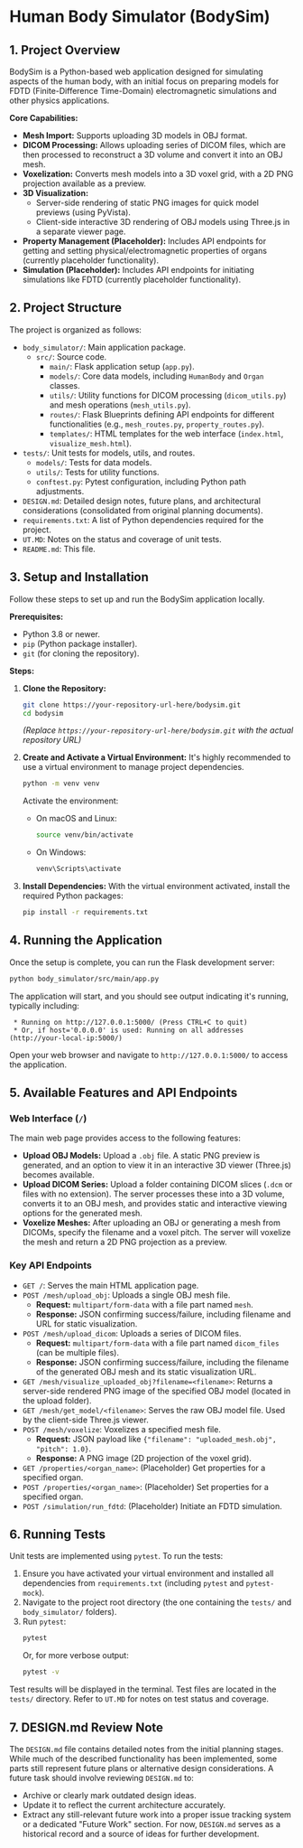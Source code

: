 # Human Body Simulator (BodySim)

## 1. Project Overview

BodySim is a Python-based web application designed for simulating aspects of the human body, with an initial focus on preparing models for FDTD (Finite-Difference Time-Domain) electromagnetic simulations and other physics applications.

**Core Capabilities:**

*   **Mesh Import:** Supports uploading 3D models in OBJ format.
*   **DICOM Processing:** Allows uploading series of DICOM files, which are then processed to reconstruct a 3D volume and convert it into an OBJ mesh.
*   **Voxelization:** Converts mesh models into a 3D voxel grid, with a 2D PNG projection available as a preview.
*   **3D Visualization:**
    *   Server-side rendering of static PNG images for quick model previews (using PyVista).
    *   Client-side interactive 3D rendering of OBJ models using Three.js in a separate viewer page.
*   **Property Management (Placeholder):** Includes API endpoints for getting and setting physical/electromagnetic properties of organs (currently placeholder functionality).
*   **Simulation (Placeholder):** Includes API endpoints for initiating simulations like FDTD (currently placeholder functionality).

## 2. Project Structure

The project is organized as follows:

*   `body_simulator/`: Main application package.
    *   `src/`: Source code.
        *   `main/`: Flask application setup (`app.py`).
        *   `models/`: Core data models, including `HumanBody` and `Organ` classes.
        *   `utils/`: Utility functions for DICOM processing (`dicom_utils.py`) and mesh operations (`mesh_utils.py`).
        *   `routes/`: Flask Blueprints defining API endpoints for different functionalities (e.g., `mesh_routes.py`, `property_routes.py`).
        *   `templates/`: HTML templates for the web interface (`index.html`, `visualize_mesh.html`).
*   `tests/`: Unit tests for models, utils, and routes.
    *   `models/`: Tests for data models.
    *   `utils/`: Tests for utility functions.
    *   `conftest.py`: Pytest configuration, including Python path adjustments.
*   `DESIGN.md`: Detailed design notes, future plans, and architectural considerations (consolidated from original planning documents).
*   `requirements.txt`: A list of Python dependencies required for the project.
*   `UT.MD`: Notes on the status and coverage of unit tests.
*   `README.md`: This file.

## 3. Setup and Installation

Follow these steps to set up and run the BodySim application locally.

**Prerequisites:**

*   Python 3.8 or newer.
*   `pip` (Python package installer).
*   `git` (for cloning the repository).

**Steps:**

1.  **Clone the Repository:**
    ```bash
    git clone https://your-repository-url-here/bodysim.git
    cd bodysim
    ```
    *(Replace `https://your-repository-url-here/bodysim.git` with the actual repository URL)*

2.  **Create and Activate a Virtual Environment:**
    It's highly recommended to use a virtual environment to manage project dependencies.
    ```bash
    python -m venv venv
    ```
    Activate the environment:
    *   On macOS and Linux:
        ```bash
        source venv/bin/activate
        ```
    *   On Windows:
        ```bash
        venv\Scripts\activate
        ```

3.  **Install Dependencies:**
    With the virtual environment activated, install the required Python packages:
    ```bash
    pip install -r requirements.txt
    ```

## 4. Running the Application

Once the setup is complete, you can run the Flask development server:

```bash
python body_simulator/src/main/app.py
```

The application will start, and you should see output indicating it's running, typically including:
```
 * Running on http://127.0.0.1:5000/ (Press CTRL+C to quit)
 * Or, if host='0.0.0.0' is used: Running on all addresses (http://your-local-ip:5000/)
```
Open your web browser and navigate to `http://127.0.0.1:5000/` to access the application.

## 5. Available Features and API Endpoints

### Web Interface (`/`)

The main web page provides access to the following features:

*   **Upload OBJ Models:** Upload a `.obj` file. A static PNG preview is generated, and an option to view it in an interactive 3D viewer (Three.js) becomes available.
*   **Upload DICOM Series:** Upload a folder containing DICOM slices (`.dcm` or files with no extension). The server processes these into a 3D volume, converts it to an OBJ mesh, and provides static and interactive viewing options for the generated mesh.
*   **Voxelize Meshes:** After uploading an OBJ or generating a mesh from DICOMs, specify the filename and a voxel pitch. The server will voxelize the mesh and return a 2D PNG projection as a preview.

### Key API Endpoints

*   `GET /`: Serves the main HTML application page.
*   `POST /mesh/upload_obj`: Uploads a single OBJ mesh file.
    *   **Request:** `multipart/form-data` with a file part named `mesh`.
    *   **Response:** JSON confirming success/failure, including filename and URL for static visualization.
*   `POST /mesh/upload_dicom`: Uploads a series of DICOM files.
    *   **Request:** `multipart/form-data` with a file part named `dicom_files` (can be multiple files).
    *   **Response:** JSON confirming success/failure, including the filename of the generated OBJ mesh and its static visualization URL.
*   `GET /mesh/visualize_uploaded_obj?filename=<filename>`: Returns a server-side rendered PNG image of the specified OBJ model (located in the upload folder).
*   `GET /mesh/get_model/<filename>`: Serves the raw OBJ model file. Used by the client-side Three.js viewer.
*   `POST /mesh/voxelize`: Voxelizes a specified mesh file.
    *   **Request:** JSON payload like `{"filename": "uploaded_mesh.obj", "pitch": 1.0}`.
    *   **Response:** A PNG image (2D projection of the voxel grid).
*   `GET /properties/<organ_name>`: (Placeholder) Get properties for a specified organ.
*   `POST /properties/<organ_name>`: (Placeholder) Set properties for a specified organ.
*   `POST /simulation/run_fdtd`: (Placeholder) Initiate an FDTD simulation.

## 6. Running Tests

Unit tests are implemented using `pytest`. To run the tests:

1.  Ensure you have activated your virtual environment and installed all dependencies from `requirements.txt` (including `pytest` and `pytest-mock`).
2.  Navigate to the project root directory (the one containing the `tests/` and `body_simulator/` folders).
3.  Run `pytest`:
    ```bash
    pytest
    ```
    Or, for more verbose output:
    ```bash
    pytest -v
    ```
Test results will be displayed in the terminal. Test files are located in the `tests/` directory. Refer to `UT.MD` for notes on test status and coverage.

## 7. DESIGN.md Review Note

The `DESIGN.md` file contains detailed notes from the initial planning stages. While much of the described functionality has been implemented, some parts still represent future plans or alternative design considerations. A future task should involve reviewing `DESIGN.md` to:
*   Archive or clearly mark outdated design ideas.
*   Update it to reflect the current architecture accurately.
*   Extract any still-relevant future work into a proper issue tracking system or a dedicated "Future Work" section.
For now, `DESIGN.md` serves as a historical record and a source of ideas for further development.